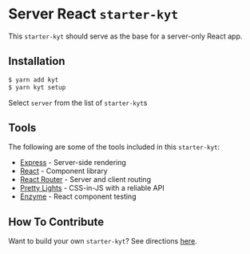 # Server React `starter-kyt`

This `starter-kyt` should serve as the base for a server-only React app.

## Installation

```sh
$ yarn add kyt
$ yarn kyt setup
```

Select `server` from the list of `starter-kyt`s

## Tools

The following are some of the tools included in this `starter-kyt`:

- [Express](https://expressjs.com/) - Server-side rendering
- [React](https://reactjs.org/) - Component library
- [React Router](https://reacttraining.com/react-router/) - Server and client routing
- [Pretty Lights](https://github.com/nytimes/pretty-lights) - CSS-in-JS with a reliable API
- [Enzyme](https://airbnb.io/enzyme/) - React component testing

## How To Contribute

Want to build your own `starter-kyt`?
See directions [here](https://github.com/NYTimes/kyt/blob/master/docs/Starterkyts.md).
